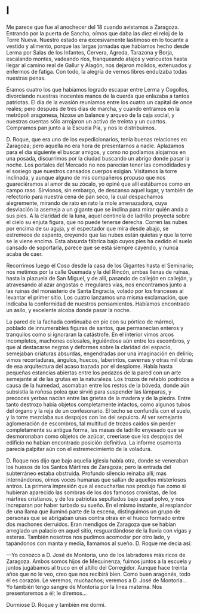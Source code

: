 # I

Me parece que fue al anochecer del 18 cuando avistamos a Zaragoza. Entrando por
la puerta de Sancho, oímos que daba las diez el reloj de la Torre Nueva.
Nuestro estado era excesivamente lastimoso en lo tocante a vestido y alimento,
porque las largas jornadas que habíamos hecho desde Lerma por Salas de los
Infantes, Cervera, Agreda, Tarazona y Borja, escalando montes, vadeando ríos,
franqueando atajos y vericuetos hasta llegar al camino real de Gallur y Alagón,
nos dejaron molidos, extenuados y enfermos de fatiga. Con todo, la alegría de
vernos libres endulzaba todas nuestras penas.

Éramos cuatro los que habíamos logrado escapar entre Lerma y Cogollos,
divorciando nuestras inocentes manos de la cuerda que enlazaba a tantos
patriotas. El día de la evasión reuníamos entre los cuatro un capital de once
reales; pero después de tres días de marcha, y cuando entramos en la metrópoli
aragonesa, hízose un balance y arqueo de la caja social, y nuestras cuentas
sólo arrojaron un activo de treinta y un cuartos. Compramos pan junto a la
Escuela Pía, y nos lo distribuimos.

D. Roque, que era uno de los expedicionarios, tenía buenas relaciones en
Zaragoza; pero aquella no era hora de presentarnos a nadie. Aplazamos para el
día siguiente el buscar amigos, y como no podíamos alojarnos en una posada,
discurrimos por la ciudad buscando un abrigo donde pasar la noche. Los portales
del Mercado no nos parecían tener las comodidades y el sosiego que nuestros
cansados cuerpos exigían. Visitamos la torre inclinada, y aunque alguno de mis
compañeros propuso que nos guareciéramos al amor de su zócalo, yo opiné que
allí estábamos como en campo raso. Sirvionos, sin embargo, de descanso aquel
lugar, y también de refectorio para nuestra cena de pan seco, la cual
despachamos alegremente, mirando de rato en rato la mole amenazadora, cuya
desviación la asemeja a un gigante que se inclina para mirar quién anda a sus
pies. A la claridad de la luna, aquel centinela de ladrillo proyecta sobre el
cielo su enjuta figura, que no puede tenerse derecha. Corren las nubes por
encima de su aguja, y el espectador que mira desde abajo, se estremece de
espanto, creyendo que las nubes están quietas y que la torre se le viene
encima. Esta absurda fábrica bajo cuyos pies ha cedido el suelo cansado de
soportarla, parece que se está siempre cayendo, y nunca acaba de caer.

Recorrimos luego el Coso desde la casa de los Gigantes hasta el Seminario; nos
metimos por la calle Quemada y la del Rincón, ambas llenas de ruinas, hasta la
plazuela de San Miguel, y de allí, pasando de callejón en callejón,
y atravesando al azar angostas e irregulares vías, nos encontramos junto a las
ruinas del monasterio de Santa Engracia, volado por los franceses al levantar
el primer sitio. Los cuatro lanzamos una misma exclamación, que indicaba la
conformidad de nuestros pensamientos. Habíamos encontrado un asilo, y excelente
alcoba donde pasar la noche.

La pared de la fachada continuaba en pie con su pórtico de mármol, poblado de
innumerables figuras de santos, que permanecían enteros y tranquilos como si
ignoraran la catástrofe. En el interior vimos arcos incompletos, machones
colosales, irguiéndose aún entre los escombros, y que al destacarse negros
y deformes sobre la claridad del espacio, semejaban criaturas absurdas,
engendradas por una imaginación en delirio; vimos recortaduras, ángulos,
huecos, laberintos, cavernas y otras mil obras de esa arquitectura del acaso
trazada por el desplome. Había hasta pequeñas estancias abiertas entre los
pedazos de la pared con un arte semejante al de las grutas en la naturaleza.
Los trozos de retablo podridos a causa de la humedad, asomaban entre los restos
de la bóveda, donde aún subsistía la roñosa polea que sirvió para suspender las
lámparas, y precoces yerbas nacían entre las grietas de la madera y de la
piedra. Entre tanto destrozo había objetos completamente intactos, como algunos
tubos del órgano y la reja de un confesonario. El techo se confundía con el
suelo, y la torre mezclaba sus despojos con los del sepulcro. Al ver semejante
aglomeración de escombros, tal multitud de trozos caídos sin perder
completamente su antigua forma, las masas de ladrillo enyesado que se
desmoronaban como objetos de azúcar, creeríase que los despojos del edificio no
habían encontrado posición definitiva. La informe osamenta parecía palpitar aún
con el estremecimiento de la voladura.

D. Roque nos dijo que bajo aquella iglesia había otra, donde se veneraban los
huesos de los Santos Mártires de Zaragoza; pero la entrada del subterráneo
estaba obstruida. Profundo silencio reinaba allí; mas internándonos, oímos
voces humanas que salían de aquellos misteriosos antros. La primera impresión
que al escucharlas nos produjo fue como si hubieran aparecido las sombras de
los dos famosos cronistas, de los mártires cristianos, y de los patriotas
sepultados bajo aquel polvo, y nos increparan por haber turbado su sueño. En el
mismo instante, al resplandor de una llama que iluminó parte de la escena,
distinguimos un grupo de personas que se abrigaban unas contra otras en el
hueco formado entre dos machones derruidos. Eran mendigos de Zaragoza que se
habían arreglado un palacio en aquel sitio, resguardándose de la lluvia con
vigas y esteras. También nosotros nos pudimos acomodar por otro lado,
y tapándonos con manta y media, llamamos al sueño. D. Roque me decía así:

—Yo conozco a D. José de Montoria, uno de los labradores más ricos de Zaragoza.
Ambos somos hijos de Mequinenza, fuimos juntos a la escuela y juntos jugábamos
al truco en el altillo del Corregidor. Aunque hace treinta años que no le veo,
creo que nos recibirá bien. Como buen aragonés, todo él es corazón. Le veremos,
muchachos; veremos a D. José de Montoria... Yo también tengo sangre de Montoria
por la línea materna. Nos presentaremos a él; le diremos...

Durmiose D. Roque y también me dormí.
